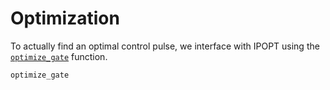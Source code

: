 # Optimization
To actually find an optimal control pulse, we interface with IPOPT using the
[`optimize_gate`](@ref) function.

```@docs
optimize_gate
```
